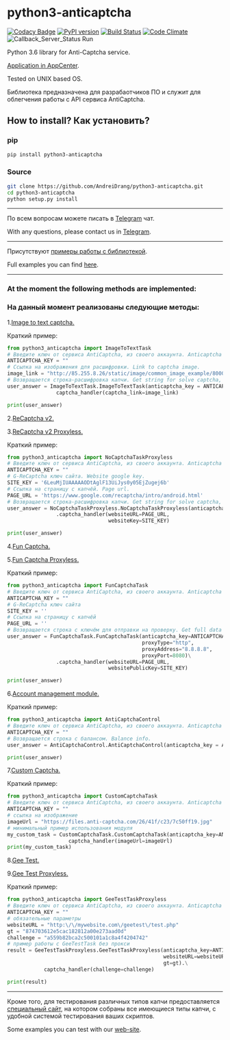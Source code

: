 # python3-anticaptcha

[![Codacy Badge](https://api.codacy.com/project/badge/Grade/2daabf7ff7974f01b9348fe64483c7af)](https://app.codacy.com/app/drang.andray/python3-anticaptcha?utm_source=github.com&utm_medium=referral&utm_content=AndreiDrang/python3-anticaptcha&utm_campaign=Badge_Grade_Settings)
[![PyPI version](https://badge.fury.io/py/python3-anticaptcha.svg)](https://badge.fury.io/py/python3-anticaptcha)
[![Build Status](https://semaphoreci.com/api/v1/andreidrang/python3-anticaptcha/branches/master/shields_badge.svg)](https://semaphoreci.com/andreidrang/python3-anticaptcha)
[![Code Climate](https://codeclimate.com/github/AndreiDrang/python3-anticaptcha/badges/gpa.svg)](https://codeclimate.com/github/AndreiDrang/python3-anticaptcha)
![Callback_Server_Status Run](https://img.shields.io/badge/Callback_Server_Status-Run-blue.svg)

Python 3.6 library for Anti-Captcha service.

[Application in AppCenter](https://anti-captcha.com/clients/tools/appcenter/app/867).

Tested on UNIX based OS.

Библиотека предназначена для разрабаотчиков ПО и служит для облегчения работы с API сервиса AntiCaptcha.

## How to install? Как установить?

### pip

```bash
pip install python3-anticaptcha
```


### Source
```bash
git clone https://github.com/AndreiDrang/python3-anticaptcha.git
cd python3-anticaptcha
python setup.py install
```
***
По всем вопросам можете писать в [Telegram](https://t.me/joinchat/CD2EtQ5Pm0dmoSQQMTkVlw) чат.

With any questions, please contact us in [Telegram](https://t.me/joinchat/CD2EtQ5Pm0dmoSQQMTkVlw).
***
Присутствуют [примеры работы с библиотекой](https://github.com/AndreiDrang/python3-anticaptcha/tree/master/anticaptcha_examples).

Full examples you can find [here](https://github.com/AndreiDrang/python3-anticaptcha/tree/master/anticaptcha_examples).

***
### At the moment the following methods are implemented:
### На данный момент реализованы следующие методы:

1.[Image to text captcha.](https://github.com/AndreiDrang/python3-anticaptcha/blob/master/anticaptcha_examples/anticaptcah_image_to_text_example.py)

Краткий пример:
```python
from python3_anticaptcha import ImageToTextTask
# Введите ключ от сервиса AntiCaptcha, из своего аккаунта. Anticaptcha service key.
ANTICAPTCHA_KEY = ""
# Ссылка на изображения для расшифровки. Link to captcha image.
image_link = "http://85.255.8.26/static/image/common_image_example/800070.png"
# Возвращается строка-расшифровка капчи. Get string for solve captcha, and some other info.
user_answer = ImageToTextTask.ImageToTextTask(anticaptcha_key = ANTICAPTCHA_KEY).\
                captcha_handler(captcha_link=image_link)

print(user_answer)
```

2.[ReCaptcha v2.](https://github.com/AndreiDrang/python3-anticaptcha/blob/master/anticaptcha_examples/anticaptcha_nocaptcha_example.py)


3.[ReCaptcha v2 Proxyless. ](https://github.com/AndreiDrang/python3-anticaptcha/blob/master/anticaptcha_examples/anticaptcha_nocaptcha_example.py)

Краткий пример:
```python
from python3_anticaptcha import NoCaptchaTaskProxyless
# Введите ключ от сервиса AntiCaptcha, из своего аккаунта. Anticaptcha service key.
ANTICAPTCHA_KEY = ""
# G-ReCaptcha ключ сайта. Website google key.
SITE_KEY = '6LeuMjIUAAAAAODtAglF13UiJys0y05EjZugej6b'
# Ссылка на страницу с капчёй. Page url.
PAGE_URL = 'https://www.google.com/recaptcha/intro/android.html'
# Возвращается строка-расшифровка капчи. Get string for solve captcha, and other info.
user_answer = NoCaptchaTaskProxyless.NoCaptchaTaskProxyless(anticaptcha_key = ANTICAPTCHA_KEY)\
                .captcha_handler(websiteURL=PAGE_URL,
                                 websiteKey=SITE_KEY)

print(user_answer)
```

4.[Fun Captcha.](https://github.com/AndreiDrang/python3-anticaptcha/blob/master/anticaptcha_examples/anticaptcha_fun_example.py)

5.[Fun Captcha Proxyless.](https://github.com/AndreiDrang/python3-anticaptcha/blob/master/anticaptcha_examples/anticaptcha_fun_example.py)

Краткий пример:
```python
from python3_anticaptcha import FunCaptchaTask
# Введите ключ от сервиса AntiCaptcha, из своего аккаунта. Anticaptcha service key.
ANTICAPTCHA_KEY = ""
# G-ReCaptcha ключ сайта
SITE_KEY = ''
# Ссылка на страницу с капчёй
PAGE_URL = ''
# Возвращается строка с ключём для отправки на проверку. Get full data for solve captcha.
user_answer = FunCaptchaTask.FunCaptchaTask(anticaptcha_key=ANTICAPTCHA_KEY,
                                            proxyType="http",
                                            proxyAddress="8.8.8.8",
                                            proxyPort=8080)\
                .captcha_handler(websiteURL=PAGE_URL,
                                 websitePublicKey=SITE_KEY)

print(user_answer)
```

6.[Account management module.](https://github.com/AndreiDrang/python3-anticaptcha/blob/master/anticaptcha_examples/anticaptcha_control_example.py)

Краткий пример:
```python
from python3_anticaptcha import AntiCaptchaControl
# Введите ключ от сервиса AntiCaptcha, из своего аккаунта. Anticaptcha service key.
ANTICAPTCHA_KEY = ""
# Возвращается строка c балансом. Balance info.
user_answer = AntiCaptchaControl.AntiCaptchaControl(anticaptcha_key = ANTICAPTCHA_KEY).get_balance()

print(user_answer)
```

7.[Custom Captcha.](https://github.com/AndreiDrang/python3-anticaptcha/blob/master/anticaptcha_examples/anticaptcha_control_example.py)

Краткий пример:
```python
from python3_anticaptcha import CustomCaptchaTask
# Введите ключ от сервиса AntiCaptcha, из своего аккаунта. Anticaptcha service key.
ANTICAPTCHA_KEY = ""
# ссылка на изображение
imageUrl = "https://files.anti-captcha.com/26/41f/c23/7c50ff19.jpg"
# минимальный пример использования модуля
my_custom_task = CustomCaptchaTask.CustomCaptchaTask(anticaptcha_key=ANTICAPTCHA_KEY).\
                    captcha_handler(imageUrl=imageUrl)
print(my_custom_task)
```

8.[Gee Test.](https://github.com/AndreiDrang/python3-anticaptcha/blob/master/anticaptcha_examples/anticaptcha_control_example.py)

9.[Gee Test Proxyless.](https://github.com/AndreiDrang/python3-anticaptcha/blob/master/anticaptcha_examples/anticaptcha_control_example.py)

Краткий пример:
```python
from python3_anticaptcha import GeeTestTaskProxyless
# Введите ключ от сервиса AntiCaptcha, из своего аккаунта. Anticaptcha service key.
ANTICAPTCHA_KEY = ""
# обязательные параметры
websiteURL = "http:\/\/mywebsite.com\/geetest\/test.php"
gt = "874703612e5cac182812a00e273aad0d"
challenge = "a559b82bca2c500101a1c8a4f4204742"
# пример работы с GeeTestTask без прокси
result = GeeTestTaskProxyless.GeeTestTaskProxyless(anticaptcha_key=ANTICAPTCHA_KEY,
                                                   websiteURL=websiteURL,
                                                   gt=gt).\
            captcha_handler(challenge=challenge)

print(result)
```
***
Кроме того, для тестирования различных типов капчи предоставляется [специальный сайт](http://85.255.8.26/), на котором собраны все имеющиеся типы капчи, с удобной системой тестирования ваших скриптов.

Some examples you can test with our [web-site](http://85.255.8.26/).
